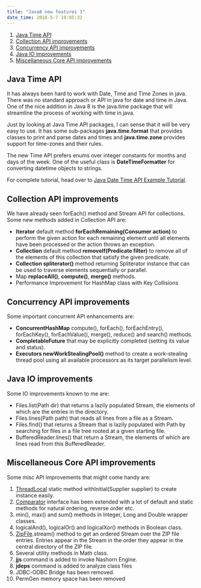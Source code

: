 ```yaml
---
title: "Java8 new features 3"
date_time: 2018-5-7 19:05:32
---
```


1. [Java Time API](#first)
2. [Collection API improvements](#second)
3. [Concurrency API improvements](#third)
4. [Java IO improvements](#fourth)
5. [Miscellaneous Core API improvements](#fifth)

## <a id="first"></a>Java Time API
It has always been hard to work with Date, Time and Time Zones in java. There was no standard approach or API in java for date and time in Java. One of the nice addition in Java 8 is the java.time package that will streamline the process of working with time in java.

Just by looking at Java Time API packages, I can sense that it will be very easy to use. It has some sub-packages **java.time.format** that provides classes to print and parse dates and times and **java.time.zone** provides support for time-zones and their rules.

The new Time API prefers enums over integer constants for months and days of the week. One of the useful class is **DateTimeFormatter** for converting datetime objects to strings.

For complete tutorial, head over to [Java Date Time API Example Tutorial](https://www.journaldev.com/2800/java-8-date-localdate-localdatetime-instant).

## <a id="second"></a>Collection API improvements
We have already seen forEach() method and Stream API for collections. Some new methods added in Collection API are:

- **Iterator** default method **forEachRemaining(Consumer action)** to perform the given action for each remaining element until all elements have been processed or the action throws an exception.
- **Collection** default method **removeIf(Predicate filter)** to remove all of the elements of this collection that satisfy the given predicate.
- **Collection spliterator()** method returning Spliterator instance that can be used to traverse elements sequentially or parallel.
- Map **replaceAll()**, **compute()**, **merge()** methods.
- Performance Improvement for HashMap class with Key Collisions

## <a id="third"></a>Concurrency API improvements
Some important concurrent API enhancements are:

- **ConcurrentHashMap** compute(), forEach(), forEachEntry(), forEachKey(), forEachValue(), merge(), reduce() and search() methods.
- **CompletableFuture** that may be explicitly completed (setting its value and status).
- **Executors newWorkStealingPool()** method to create a work-stealing thread pool using all available processors as its target parallelism level.

## <a id="fourth"></a>Java IO improvements
Some IO improvements known to me are:

- Files.list(Path dir) that returns a lazily populated Stream, the elements of which are the entries in the directory.
- Files.lines(Path path) that reads all lines from a file as a Stream.
- Files.find() that returns a Stream that is lazily populated with Path by searching for files in a file tree rooted at a given starting file.
- BufferedReader.lines() that return a Stream, the elements of which are lines read from this BufferedReader.

## <a id="fifth"></a>Miscellaneous Core API improvements
Some misc API improvements that might come handy are:

1. [ThreadLocal](https://www.journaldev.com/1076/java-threadlocal-example) static method withInitial(Supplier supplier) to create instance easily.
2. [Comparator](https://www.journaldev.com/780/comparable-and-comparator-in-java-example) interface has been extended with a lot of default and static methods for natural ordering, reverse order etc.
3. min(), max() and sum() methods in Integer, Long and Double wrapper classes.
4. logicalAnd(), logicalOr() and logicalXor() methods in Boolean class.
5. [ZipFile](https://www.journaldev.com/957/java-zip-file-folder-example).stream() method to get an ordered Stream over the ZIP file entries. Entries appear in the Stream in the order they appear in the central directory of the ZIP file.
6. Several utility methods in Math class.
7. **jjs** command is added to invoke Nashorn Engine.
8. **jdeps** command is added to analyze class files
9. JDBC-ODBC Bridge has been removed.
10. PermGen memory space has been removed

